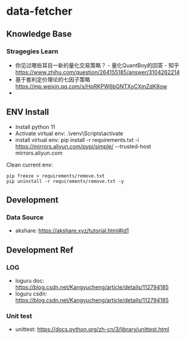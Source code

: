 # data-fetcher

## Knowledge Base

### Stragegies Learn
- 你见过哪些耳目一新的量化交易策略？ - 量化QuantBoy的回答 - 知乎
https://www.zhihu.com/question/264155185/answer/3104262214
- 基于套利定价理论的七因子策略
https://mp.weixin.qq.com/s/HpRKPW6bGNTXoCXmZdK8ow
- 
## ENV Install

- Install python 11
- Activate virtual env: .\venv\Scripts\activate  
- install virtual env: pip install -r requirements.txt -i https://mirrors.aliyun.com/pypi/simple/ --trusted-host mirrors.aliyun.com


Clean current env:
```
pip freeze > requirements/remove.txt
pip uninstall -r requirements/remove.txt -y
```

## Development
### Data Source
- akshare: https://akshare.xyz/tutorial.html#id1

## Development Ref

### LOG
- loguru doc: https://blog.csdn.net/Kangyucheng/article/details/112794185
- loguru csdn: https://blog.csdn.net/Kangyucheng/article/details/112794185

### Unit test
- unittest: https://docs.python.org/zh-cn/3/library/unittest.html

